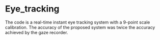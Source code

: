 # Eye_tracking
The code is a real-time instant eye tracking system with a 9-point scale calibration. The accuracy of the proposed system was twice the accuracy achieved by the gaze recorder.
